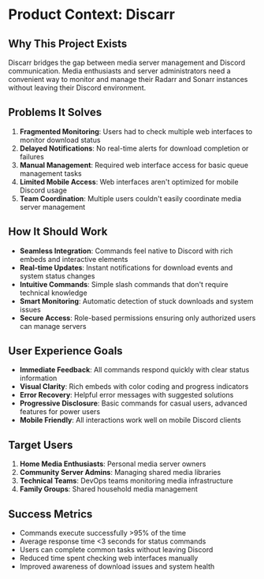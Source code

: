 # Product Context: Discarr

## Why This Project Exists
Discarr bridges the gap between media server management and Discord communication. Media enthusiasts and server administrators need a convenient way to monitor and manage their Radarr and Sonarr instances without leaving their Discord environment.

## Problems It Solves
1. **Fragmented Monitoring**: Users had to check multiple web interfaces to monitor download status
2. **Delayed Notifications**: No real-time alerts for download completion or failures
3. **Manual Management**: Required web interface access for basic queue management tasks
4. **Limited Mobile Access**: Web interfaces aren't optimized for mobile Discord usage
5. **Team Coordination**: Multiple users couldn't easily coordinate media server management

## How It Should Work
- **Seamless Integration**: Commands feel native to Discord with rich embeds and interactive elements
- **Real-time Updates**: Instant notifications for download events and system status changes
- **Intuitive Commands**: Simple slash commands that don't require technical knowledge
- **Smart Monitoring**: Automatic detection of stuck downloads and system issues
- **Secure Access**: Role-based permissions ensuring only authorized users can manage servers

## User Experience Goals
- **Immediate Feedback**: All commands respond quickly with clear status information
- **Visual Clarity**: Rich embeds with color coding and progress indicators
- **Error Recovery**: Helpful error messages with suggested solutions
- **Progressive Disclosure**: Basic commands for casual users, advanced features for power users
- **Mobile Friendly**: All interactions work well on mobile Discord clients

## Target Users
1. **Home Media Enthusiasts**: Personal media server owners
2. **Community Server Admins**: Managing shared media libraries
3. **Technical Teams**: DevOps teams monitoring media infrastructure
4. **Family Groups**: Shared household media management

## Success Metrics
- Commands execute successfully >95% of the time
- Average response time <3 seconds for status commands
- Users can complete common tasks without leaving Discord
- Reduced time spent checking web interfaces manually
- Improved awareness of download issues and system health
